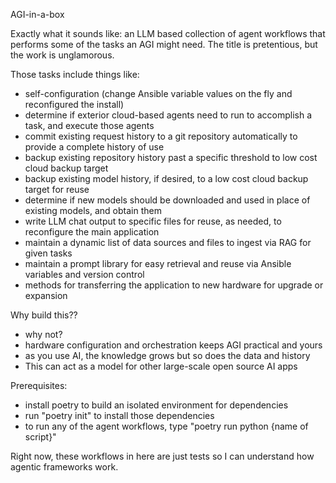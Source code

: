 AGI-in-a-box

Exactly what it sounds like: an LLM based collection of agent workflows that performs some of the tasks an AGI 
might need.  The title is pretentious, but the work is unglamorous.

Those tasks include things like:
  - self-configuration (change Ansible variable values on the fly and reconfigured the install)
  - determine if exterior cloud-based agents need to run to accomplish a task, and execute those agents
  - commit existing request history to a git repository automatically to provide a complete history of use
  - backup existing repository history past a specific threshold to low cost cloud backup target
  - backup existing model history, if desired, to a low cost cloud backup target for reuse
  - determine if new models should be downloaded and used in place of existing models, and obtain them
  - write LLM chat output to specific files for reuse, as needed, to reconfigure the main application
  - maintain a dynamic list of data sources and files to ingest via RAG for given tasks
  - maintain a prompt library for easy retrieval and reuse via Ansible variables and version control
  - methods for transferring the application to new hardware for upgrade or expansion

Why build this??
  - why not?
  - hardware configuration and orchestration keeps AGI practical and yours
  - as you use AI, the knowledge grows but so does the data and history
  - This can act as a model for other large-scale open source AI apps

Prerequisites:
  - install poetry to build an isolated environment for dependencies
  - run "poetry init" to install those dependencies
  - to run any of the agent workflows, type "poetry run python {name of script}"

Right now, these workflows in here are just tests so I can understand how agentic frameworks work.
